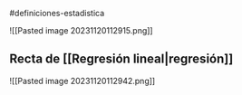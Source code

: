 #definiciones-estadistica 

![[Pasted image 20231120112915.png]]

## Recta de [[Regresión lineal|regresión]]

![[Pasted image 20231120112942.png]]